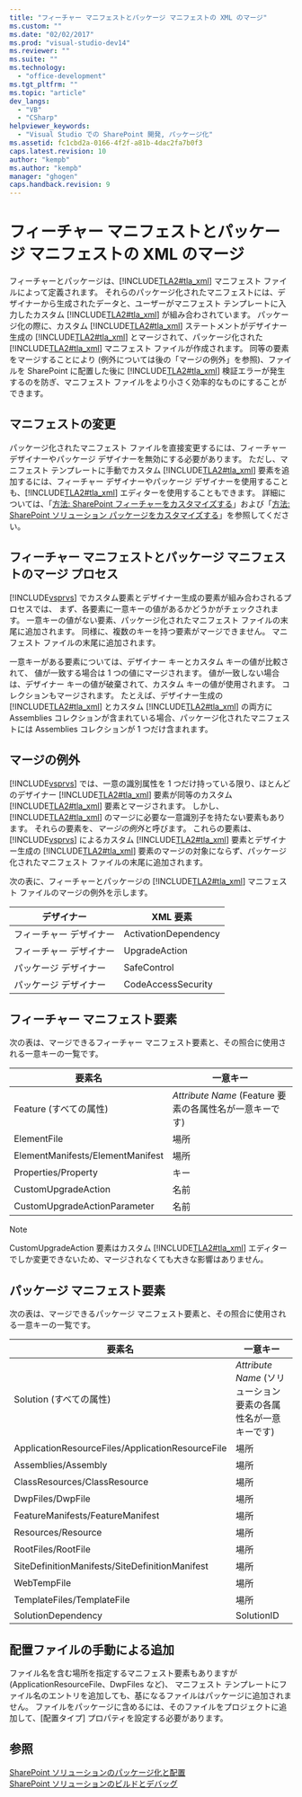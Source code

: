 ```yaml
---
title: "フィーチャー マニフェストとパッケージ マニフェストの XML のマージ"
ms.custom: ""
ms.date: "02/02/2017"
ms.prod: "visual-studio-dev14"
ms.reviewer: ""
ms.suite: ""
ms.technology: 
  - "office-development"
ms.tgt_pltfrm: ""
ms.topic: "article"
dev_langs: 
  - "VB"
  - "CSharp"
helpviewer_keywords: 
  - "Visual Studio での SharePoint 開発, パッケージ化"
ms.assetid: fc1cbd2a-0166-4f2f-a81b-4dac2fa7b0f3
caps.latest.revision: 10
author: "kempb"
ms.author: "kempb"
manager: "ghogen"
caps.handback.revision: 9
---
```

# フィーチャー マニフェストとパッケージ マニフェストの XML のマージ
  フィーチャーとパッケージは、[!INCLUDE[TLA2#tla_xml](../sharepoint/includes/tla2sharptla-xml-md.md)] マニフェスト ファイルによって定義されます。  それらのパッケージ化されたマニフェストには、デザイナーから生成されたデータと、ユーザーがマニフェスト テンプレートに入力したカスタム [!INCLUDE[TLA2#tla_xml](../sharepoint/includes/tla2sharptla-xml-md.md)] が組み合わされています。  パッケージ化の際に、カスタム [!INCLUDE[TLA2#tla_xml](../sharepoint/includes/tla2sharptla-xml-md.md)] ステートメントがデザイナー生成の [!INCLUDE[TLA2#tla_xml](../sharepoint/includes/tla2sharptla-xml-md.md)] とマージされて、パッケージ化された [!INCLUDE[TLA2#tla_xml](../sharepoint/includes/tla2sharptla-xml-md.md)] マニフェスト ファイルが作成されます。  同等の要素をマージすることにより \(例外については後の「マージの例外」を参照\)、ファイルを SharePoint に配置した後に [!INCLUDE[TLA2#tla_xml](../sharepoint/includes/tla2sharptla-xml-md.md)] 検証エラーが発生するのを防ぎ、マニフェスト ファイルをより小さく効率的なものにすることができます。  
  
## マニフェストの変更  
 パッケージ化されたマニフェスト ファイルを直接変更するには、フィーチャー デザイナーやパッケージ デザイナーを無効にする必要があります。  ただし、マニフェスト テンプレートに手動でカスタム [!INCLUDE[TLA2#tla_xml](../sharepoint/includes/tla2sharptla-xml-md.md)] 要素を追加するには、フィーチャー デザイナーやパッケージ デザイナーを使用することも、[!INCLUDE[TLA2#tla_xml](../sharepoint/includes/tla2sharptla-xml-md.md)] エディターを使用することもできます。  詳細については、「[方法: SharePoint フィーチャーをカスタマイズする](../sharepoint/how-to-customize-a-sharepoint-feature.md)」および「[方法: SharePoint ソリューション パッケージをカスタマイズする](../sharepoint/how-to-customize-a-sharepoint-solution-package.md)」を参照してください。  
  
## フィーチャー マニフェストとパッケージ マニフェストのマージ プロセス  
 [!INCLUDE[vsprvs](../sharepoint/includes/vsprvs-md.md)] でカスタム要素とデザイナー生成の要素が組み合わされるプロセスでは、  まず、各要素に一意キーの値があるかどうかがチェックされます。  一意キーの値がない要素、パッケージ化されたマニフェスト ファイルの末尾に追加されます。  同様に、複数のキーを持つ要素がマージできません。  マニフェスト ファイルの末尾に追加されます。  
  
 一意キーがある要素については、デザイナー キーとカスタム キーの値が比較されて、  値が一致する場合は 1 つの値にマージされます。  値が一致しない場合は、デザイナー キーの値が破棄されて、カスタム キーの値が使用されます。  コレクションもマージされます。  たとえば、デザイナー生成の [!INCLUDE[TLA2#tla_xml](../sharepoint/includes/tla2sharptla-xml-md.md)] とカスタム [!INCLUDE[TLA2#tla_xml](../sharepoint/includes/tla2sharptla-xml-md.md)] の両方に Assemblies コレクションが含まれている場合、パッケージ化されたマニフェストには Assemblies コレクションが 1 つだけ含まれます。  
  
## マージの例外  
 [!INCLUDE[vsprvs](../sharepoint/includes/vsprvs-md.md)] では、一意の識別属性を 1 つだけ持っている限り、ほとんどのデザイナー [!INCLUDE[TLA2#tla_xml](../sharepoint/includes/tla2sharptla-xml-md.md)] 要素が同等のカスタム [!INCLUDE[TLA2#tla_xml](../sharepoint/includes/tla2sharptla-xml-md.md)] 要素とマージされます。  しかし、[!INCLUDE[TLA2#tla_xml](../sharepoint/includes/tla2sharptla-xml-md.md)] のマージに必要な一意識別子を持たない要素もあります。  それらの要素を、*マージの例外*と呼びます。  これらの要素は、[!INCLUDE[vsprvs](../sharepoint/includes/vsprvs-md.md)] によるカスタム [!INCLUDE[TLA2#tla_xml](../sharepoint/includes/tla2sharptla-xml-md.md)] 要素とデザイナー生成の [!INCLUDE[TLA2#tla_xml](../sharepoint/includes/tla2sharptla-xml-md.md)] 要素のマージの対象にならず、パッケージ化されたマニフェスト ファイルの末尾に追加されます。  
  
 次の表に、フィーチャーとパッケージの [!INCLUDE[TLA2#tla_xml](../sharepoint/includes/tla2sharptla-xml-md.md)] マニフェスト ファイルのマージの例外を示します。  
  
|デザイナー|XML 要素|  
|-----------|------------|  
|フィーチャー デザイナー|ActivationDependency|  
|フィーチャー デザイナー|UpgradeAction|  
|パッケージ デザイナー|SafeControl|  
|パッケージ デザイナー|CodeAccessSecurity|  
  
## フィーチャー マニフェスト要素  
 次の表は、マージできるフィーチャー マニフェスト要素と、その照合に使用される一意キーの一覧です。  
  
|要素名|一意キー|  
|---------|----------|  
|Feature \(すべての属性\)|*Attribute Name* \(Feature 要素の各属性名が一意キーです\)|  
|ElementFile|場所|  
|ElementManifests\/ElementManifest|場所|  
|Properties\/Property|キー|  
|CustomUpgradeAction|名前|  
|CustomUpgradeActionParameter|名前|  
  
> [!NOTE]  
>  CustomUpgradeAction 要素はカスタム [!INCLUDE[TLA2#tla_xml](../sharepoint/includes/tla2sharptla-xml-md.md)] エディターでしか変更できないため、マージされなくても大きな影響はありません。  
  
## パッケージ マニフェスト要素  
 次の表は、マージできるパッケージ マニフェスト要素と、その照合に使用される一意キーの一覧です。  
  
|要素名|一意キー|  
|---------|----------|  
|Solution \(すべての属性\)|*Attribute Name* \(ソリューション要素の各属性名が一意キーです\)|  
|ApplicationResourceFiles\/ApplicationResourceFile|場所|  
|Assemblies\/Assembly|場所|  
|ClassResources\/ClassResource|場所|  
|DwpFiles\/DwpFile|場所|  
|FeatureManifests\/FeatureManifest|場所|  
|Resources\/Resource|場所|  
|RootFiles\/RootFile|場所|  
|SiteDefinitionManifests\/SiteDefinitionManifest|場所|  
|WebTempFile|場所|  
|TemplateFiles\/TemplateFile|場所|  
|SolutionDependency|SolutionID|  
  
## 配置ファイルの手動による追加  
 ファイル名を含む場所を指定するマニフェスト要素もありますが \(ApplicationResourceFile、DwpFiles など\)、  マニフェスト テンプレートにファイル名のエントリを追加しても、基になるファイルはパッケージに追加されません。  ファイルをパッケージに含めるには、そのファイルをプロジェクトに追加して、\[配置タイプ\] プロパティを設定する必要があります。  
  
## 参照  
 [SharePoint ソリューションのパッケージ化と配置](../sharepoint/packaging-and-deploying-sharepoint-solutions.md)   
 [SharePoint ソリューションのビルドとデバッグ](../sharepoint/building-and-debugging-sharepoint-solutions.md)  
  
  
